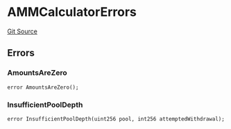 # AMMCalculatorErrors
[Git Source](https://github.com/thrackle-io/tron/blob/759037970009f24ec0ac5995bf26019f0b6997be/src/common/IErrors.sol)


## Errors
### AmountsAreZero

```solidity
error AmountsAreZero();
```

### InsufficientPoolDepth

```solidity
error InsufficientPoolDepth(uint256 pool, int256 attemptedWithdrawal);
```

